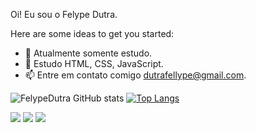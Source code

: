 Oi! Eu sou o Felype Dutra.

Here are some ideas to get you started:

- 🔭 Atualmente somente estudo.
- 🌱 Estudo HTML, CSS, JavaScript.
- 📫 Entre em contato comigo dutrafellype@gmail.com.


![FelypeDutra GitHub stats](https://github-readme-stats.vercel.app/api?username=felpdutra&show_icons=true&theme=dracula)       [![Top Langs](https://github-readme-stats.vercel.app/api/top-langs/?username=felpdutra)](https://github.com/felpdutra/github-readme-stats)




<div> 
  <a href="https://instagram.com/felpdutra_" target="_blank"><img src="https://img.shields.io/badge/-Instagram-%23E4405F?style=for-the-badge&logo=instagram&logoColor=white" target="_blank"></a>
  <a href = "mailto:dutrafellype@gmail.com"><img src="https://img.shields.io/badge/-Gmail-%23333?style=for-the-badge&logo=gmail&logoColor=white" target="_blank"></a>
  <a href="https://www.linkedin.com/in/felype-dutra-a718b91b5/" target="_blank"><img src="https://img.shields.io/badge/-LinkedIn-%230077B5?style=for-the-badge&logo=linkedin&logoColor=white" target="_blank"></a> 
  
</div>
